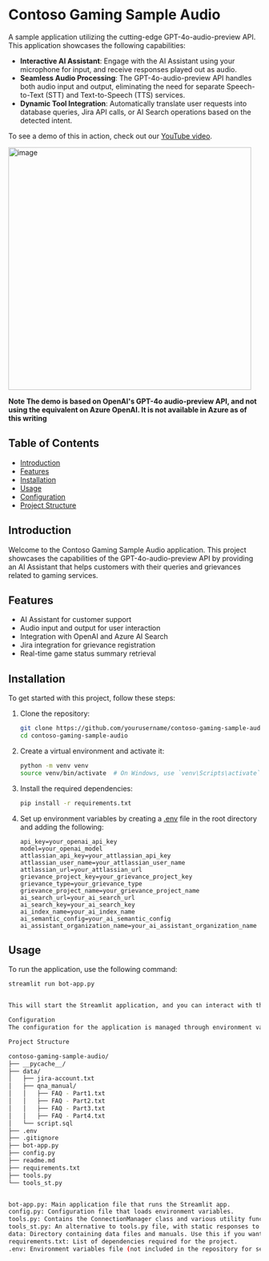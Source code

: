 # Contoso Gaming Sample Audio

A sample application utilizing the cutting-edge GPT-4o-audio-preview API. This application showcases the following capabilities:
- **Interactive AI Assistant**: Engage with the AI Assistant using your microphone for input, and receive responses played out as audio.
- **Seamless Audio Processing**: The GPT-4o-audio-preview API handles both audio input and output, eliminating the need for separate Speech-to-Text (STT) and Text-to-Speech (TTS) services.
- **Dynamic Tool Integration**: Automatically translate user requests into database queries, Jira API calls, or AI Search operations based on the detected intent.

To see a demo of this in action, check out our [YouTube video](https://youtu.be/2skyRF-_ZD0).

<img width="485" alt="image" src="https://github.com/user-attachments/assets/80c96e24-80c4-4eea-b7f7-13bd040c1c18" />


**Note The demo is based on OpenAI's GPT-4o audio-preview API, and not using the equivalent on Azure OpenAI. It is not available in Azure as of this writing**

## Table of Contents
- [Introduction](#introduction)
- [Features](#features)
- [Installation](#installation)
- [Usage](#usage)
- [Configuration](#configuration)
- [Project Structure](#project-structure)


## Introduction
Welcome to the Contoso Gaming Sample Audio application. This project showcases the capabilities of the GPT-4o-audio-preview API by providing an AI Assistant that helps customers with their queries and grievances related to gaming services.

## Features
- AI Assistant for customer support
- Audio input and output for user interaction
- Integration with OpenAI and Azure AI Search
- Jira integration for grievance registration
- Real-time game status summary retrieval

## Installation
To get started with this project, follow these steps:

1. Clone the repository:
    ```sh
    git clone https://github.com/yourusername/contoso-gaming-sample-audio.git
    cd contoso-gaming-sample-audio
    ```

2. Create a virtual environment and activate it:
    ```sh
    python -m venv venv
    source venv/bin/activate  # On Windows, use `venv\Scripts\activate`
    ```

3. Install the required dependencies:
    ```sh
    pip install -r requirements.txt
    ```

4. Set up environment variables by creating a [.env](http://_vscodecontentref_/1) file in the root directory and adding the following:
    ```env
    api_key=your_openai_api_key
    model=your_openai_model
    attlassian_api_key=your_attlassian_api_key
    attlassian_user_name=your_attlassian_user_name
    attlassian_url=your_attlassian_url
    grievance_project_key=your_grievance_project_key
    grievance_type=your_grievance_type
    grievance_project_name=your_grievance_project_name
    ai_search_url=your_ai_search_url
    ai_search_key=your_ai_search_key
    ai_index_name=your_ai_index_name
    ai_semantic_config=your_ai_semantic_config
    ai_assistant_organization_name=your_ai_assistant_organization_name
    ```

## Usage
To run the application, use the following command:
```sh
streamlit run bot-app.py


This will start the Streamlit application, and you can interact with the AI Assistant through the web interface.

Configuration
The configuration for the application is managed through environment variables defined in the .env file. The config.py file loads these variables and makes them available to the application.

Project Structure

contoso-gaming-sample-audio/
├── __pycache__/
├── data/
│   ├── jira-account.txt
│   ├── qna_manual/
│   │   ├── FAQ - Part1.txt
│   │   ├── FAQ - Part2.txt
│   │   ├── FAQ - Part3.txt
│   │   ├── FAQ - Part4.txt
│   └── script.sql
├── .env
├── .gitignore
├── bot-app.py
├── config.py
├── readme.md
├── requirements.txt
├── tools.py
└── tools_st.py


bot-app.py: Main application file that runs the Streamlit app.
config.py: Configuration file that loads environment variables.
tools.py: Contains the ConnectionManager class and various utility functions.
tools_st.py: An alternative to tools.py file, with static responses to the function calls. Use this if you do not want to worry about integrating with Jira, sql database, AI Search. You will need to make minor changes in bot-app.py to use this class
data: Directory containing data files and manuals. Use this if you want to recreate the same content as in the Youtube video above, to run the sample.
requirements.txt: List of dependencies required for the project.
.env: Environment variables file (not included in the repository for security reasons).
